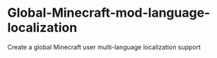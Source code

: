 # Global-Minecraft-mod-language-localization
Create a global Minecraft user multi-language localization support
